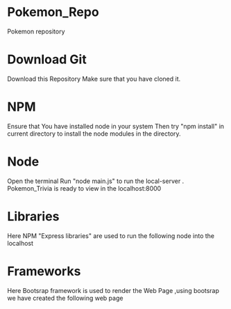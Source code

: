 # Pokemon_Repo
Pokemon repository

# Download Git
Download this Repository
Make sure that you have cloned it.

# NPM
Ensure that You have installed node in your system
Then try "npm install" in current directory to install the node modules in the directory.

# Node
Open the terminal
Run "node main.js" to run the local-server .
Pokemon_Trivia is ready to view in the localhost:8000 

# Libraries
Here NPM "Express libraries" are used to run the following node into the localhost

# Frameworks
Here Bootsrap framework is used to render the Web Page ,using bootsrap we have created the following web page

